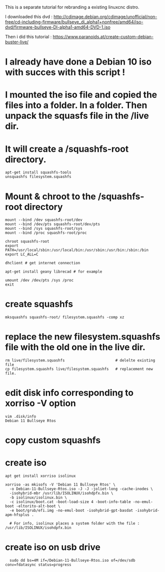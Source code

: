 This is a separate tutorial for rebranding a existing linuxcnc distro.

I downloaded this dvd :
http://cdimage.debian.org/cdimage/unofficial/non-free/cd-including-firmware/bullseye_di_alpha1+nonfree/amd64/iso-dvd/firmware-bullseye-DI-alpha1-amd64-DVD-1.iso

Then i did this tutorial :
https://www.paranoids.at/create-custom-debian-buster-live/

# I already have done a Debian 10 iso with succes with this script !


# I mounted the iso file and copied the files into a folder. In a folder. Then unpack the squasfs file in the /live dir.
# It will create a /squashfs-root directory.

    apt-get install squashfs-tools
    unsquashfs filesystem.squashfs

# Mount & chroot to the /squashfs-root directory

    mount --bind /dev squashfs-root/dev
    mount --bind /dev/pts squashfs-root/dev/pts
    mount --bind /sys squashfs-root/sys
    mount --bind /proc squashfs-root/proc

    chroot squashfs-root
    export PATH=/usr/local/sbin:/usr/local/bin:/usr/sbin:/usr/bin:/sbin:/bin
    export LC_ALL=C

    dhclient # get internet connection

    apt-get install geany librecad # for example

    umount /dev /dev/pts /sys /proc
    exit

# create squashfs
    mksquashfs squashfs-root/ filesystem.squashfs -comp xz

# replace the new filesystem.squashfs file with the old one in the live dir.
    rm live/filesystem.squashfs                       # delelte existing file
    cp filesystem.squashfs live/filesystem.squashfs   # replacement new file.
    
# edit disk info corresponding to xorriso -V option
    vim .disk/info
    Debian 11 Bullseye Rtos
    
# copy custom squashfs
    

# create iso
    apt get install xorriso isolinux
    
    xorriso -as mkisofs -V 'Debian 11 Bullseye Rtos' \
      -o Debian-11-Bullseye-Rtos.iso -J -J -joliet-long -cache-inodes \
      -isohybrid-mbr /usr/lib/ISOLINUX/isohdpfx.bin \
      -b isolinux/isolinux.bin \
      -c isolinux/boot.cat -boot-load-size 4 -boot-info-table -no-emul-boot -eltorito-alt-boot \
      -e boot/grub/efi.img -no-emul-boot -isohybrid-gpt-basdat -isohybrid-apm-hfsplus .
      
      # For info, isolinux places a system folder with the file : /usr/lib/ISOLINUX/isohdpfx.bin
      
# create iso on usb drive
      sudo dd bs=4M if=/Debian-11-Bullseye-Rtos.iso of=/dev/sdb conv=fdatasync status=progress
		
      
